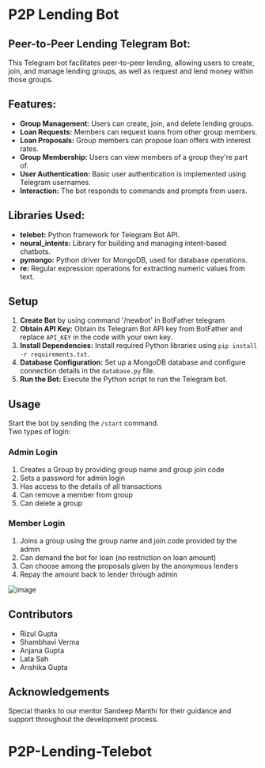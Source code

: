 # P2P Lending Bot

## Peer-to-Peer Lending Telegram Bot:

This Telegram bot facilitates peer-to-peer lending, allowing users to create, join, and manage lending groups, as well as request and lend money within those groups.

## Features:

- **Group Management:** Users can create, join, and delete lending groups.
- **Loan Requests:** Members can request loans from other group members.
- **Loan Proposals:** Group members can propose loan offers with interest rates.
- **Group Membership:** Users can view members of a group they're part of.
- **User Authentication:** Basic user authentication is implemented using Telegram usernames.
- **Interaction:** The bot responds to commands and prompts from users.

## Libraries Used:

- **telebot:** Python framework for Telegram Bot API.
- **neural_intents:** Library for building and managing intent-based chatbots.
- **pymongo:** Python driver for MongoDB, used for database operations.
- **re:** Regular expression operations for extracting numeric values from text.

## Setup

1. **Create Bot** by using command '/newbot' in BotFather telegram
2. **Obtain API Key:** Obtain its Telegram Bot API key from BotFather and replace `API_KEY` in the code with your own key.
3. **Install Dependencies:** Install required Python libraries using `pip install -r requirements.txt`.
4. **Database Configuration:** Set up a MongoDB database and configure connection details in the `database.py` file.
5. **Run the Bot:** Execute the Python script to run the Telegram bot.

## Usage

Start the bot by sending the `/start` command.  
Two types of login:

### Admin Login
1. Creates a Group by providing group name and group join code
2. Sets a password for admin login
3. Has access to the details of all transactions
4. Can remove a member from group
5. Can delete a group
   
### Member Login
1. Joins a group using the group name and join code provided by the admin
2. Can demand the bot for loan (no restriction on loan amount)
3. Can choose among the proposals given by the anonymous lenders
4. Repay the amount back to lender through admin

![image](https://github.com/lata-11/P2P-Lending-Chatbot/assets/143941227/1a615593-6b46-41bf-b232-723a84c32a82)

## Contributors

- Rizul Gupta
- Shambhavi Verma
- Anjana Gupta
- Lata Sah
- Anshika Gupta

## Acknowledgements

Special thanks to our mentor Sandeep Manthi for their guidance and support throughout the development process.
# P2P-Lending-Telebot

